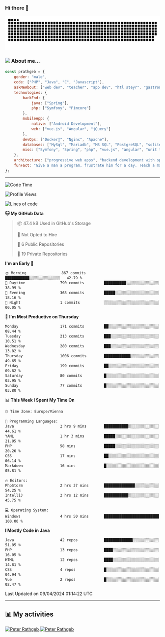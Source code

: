 ### Hi there 👋

<div align="center">
  <img  src="https://github.com/1999AZZAR/1999AZZAR/blob/main/resources/img/grid-snake.svg"
       alt="snake" />
</div>

### <img src="https://media.giphy.com/media/VgCDAzcKvsR6OM0uWg/giphy.gif" width="50"> About me...  

```javascript
const prathgeb = {
    gender: "male",
    code: ["PHP", "Java", "C", "Javascript"],
    askMeAbout: ["web dev", "teacher", "app dev", "htl steyr", "gastronaut"],
    technologies: {
        backEnd: {
            java: ["Spring"],
            php: ["Symfony", "Pimcore"]
        },
        mobileApp: {
            native: ["Android Development"],
            web: ["vue.js", "Angular", "jQuery"]
        },
        devOps: ["Docker🐳", "Nginx", "Apache"],
        databases: ["MySql", "Mariadb", "MS SQL", "PostgreSQL", "sqlite"],
        misc: ["Symfony", "Spring", "php", "vue.js", "angular", "unit testing", "ci/cd using github actions"]
    },
    architecture: ["progressive web apps", "backend development with spring", "backend development with symfony"],
    funFact: "Give a man a program, frustrate him for a day. Teach a man to program, frustrate him for a lifetime."
};
```

---
<!--START_SECTION:waka-->
![Code Time](http://img.shields.io/badge/Code%20Time-575%20hrs%2040%20mins-blue)

![Profile Views](http://img.shields.io/badge/Profile%20Views-0-blue)

![Lines of code](https://img.shields.io/badge/From%20Hello%20World%20I%27ve%20Written-2.6%20million%20lines%20of%20code-blue)

**🐱 My GitHub Data** 

> 📦 47.4 kB Used in GitHub's Storage 
 > 
> 🚫 Not Opted to Hire
 > 
> 📜 6 Public Repositories 
 > 
> 🔑 19 Private Repositories 
 > 
**I'm an Early 🐤** 

```text
🌞 Morning                867 commits         ███████████░░░░░░░░░░░░░░   42.79 % 
🌆 Daytime                790 commits         ██████████░░░░░░░░░░░░░░░   38.99 % 
🌃 Evening                368 commits         █████░░░░░░░░░░░░░░░░░░░░   18.16 % 
🌙 Night                  1 commits           ░░░░░░░░░░░░░░░░░░░░░░░░░   00.05 % 
```
📅 **I'm Most Productive on Thursday** 

```text
Monday                   171 commits         ██░░░░░░░░░░░░░░░░░░░░░░░   08.44 % 
Tuesday                  213 commits         ███░░░░░░░░░░░░░░░░░░░░░░   10.51 % 
Wednesday                280 commits         ███░░░░░░░░░░░░░░░░░░░░░░   13.82 % 
Thursday                 1006 commits        ████████████░░░░░░░░░░░░░   49.65 % 
Friday                   199 commits         ██░░░░░░░░░░░░░░░░░░░░░░░   09.82 % 
Saturday                 80 commits          █░░░░░░░░░░░░░░░░░░░░░░░░   03.95 % 
Sunday                   77 commits          █░░░░░░░░░░░░░░░░░░░░░░░░   03.80 % 
```


📊 **This Week I Spent My Time On** 

```text
🕑︎ Time Zone: Europe/Vienna

💬 Programming Languages: 
Java                     2 hrs 9 mins        ███████████░░░░░░░░░░░░░░   44.61 % 
YAML                     1 hr 3 mins         █████░░░░░░░░░░░░░░░░░░░░   21.85 % 
PHP                      58 mins             █████░░░░░░░░░░░░░░░░░░░░   20.26 % 
CSS                      17 mins             ██░░░░░░░░░░░░░░░░░░░░░░░   06.14 % 
Markdown                 16 mins             █░░░░░░░░░░░░░░░░░░░░░░░░   05.81 % 

🔥 Editors: 
PhpStorm                 2 hrs 37 mins       ██████████████░░░░░░░░░░░   54.25 % 
IntelliJ                 2 hrs 12 mins       ███████████░░░░░░░░░░░░░░   45.75 % 

💻 Operating System: 
Windows                  4 hrs 50 mins       █████████████████████████   100.00 % 
```

**I Mostly Code in Java** 

```text
Java                     42 repos            █████████████░░░░░░░░░░░░   51.85 % 
PHP                      13 repos            ████░░░░░░░░░░░░░░░░░░░░░   16.05 % 
HTML                     12 repos            ████░░░░░░░░░░░░░░░░░░░░░   14.81 % 
CSS                      4 repos             █░░░░░░░░░░░░░░░░░░░░░░░░   04.94 % 
Vue                      2 repos             █░░░░░░░░░░░░░░░░░░░░░░░░   02.47 % 
```




 Last Updated on 09/04/2024 01:14:22 UTC
<!--END_SECTION:waka-->

---
  ## 📊 My activities
  <a href="https://github.com/prathgeb">
    <img width=450 height=170 align="center" alt="Peter Rathgeb" src="https://github-readme-stats.vercel.app/api?username=prathgeb&include_all_commits=true&count_private=true&theme=midnight-purple&show_icons=true&bg_color=0D1117&hide_border=true" />
  </a>
  <a href="https://github.com/prathgeb">
    <img align="center" alt="Peter Rathgeb" src="https://github-readme-stats.vercel.app/api/top-langs/?username=prathgeb&include_all_commits=true&count_private=true&theme=midnight-purple&show_icons=true&layout=compact&bg_color=0D1117&hide_border=true" />
  </a>
